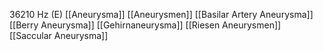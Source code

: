 36210 Hz (E)
[[Aneurysma]]
[[Aneurysmen]]
[[Basilar Artery Aneurysma]]
[[Berry Aneurysma]]
[[Gehirnaneurysma]]
[[Riesen Aneurysmen]]
[[Saccular Aneurysma]]